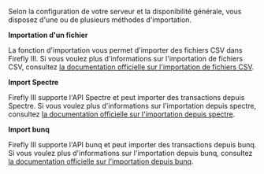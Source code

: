 Selon la configuration de votre serveur et la disponibilité générale, vous disposez d'une ou de plusieurs méthodes d'importation.

**Importation d'un fichier**

La fonction d'importation vous permet d'importer des fichiers CSV dans Firefly III. Si vous voulez plus d'informations sur l'importation de fichiers CSV, consultez [la documentation officielle sur l'importation de fichiers CSV](https://firefly-iii.readthedocs.io/en/latest/import/csv.html).

**Import Spectre**

Firefly III supporte l'API Spectre et peut importer des transactions depuis Spectre. Si vous voulez plus d'informations sur l'importation depuis spectre, consultez [la documentation officielle sur l'importation depuis spectre](https://firefly-iii.readthedocs.io/en/latest/import/spectre.html).

**Import bunq**

Firefly III supporte l'API bunq et peut importer des transactions depuis bunq. Si vous voulez plus d'informations sur l'importation depuis bunq, consultez [la documentation officielle sur l'importation depuis bunq](https://firefly-iii.readthedocs.io/en/latest/import/bunq.html).